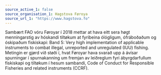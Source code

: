```yaml
---
source_active_1: false
source_organisation_1: Hagstova Føroya
source_url_1: "https://www.hagstova.fo"
---
```

Sambært FAO vóru Føroyar í 2018 mettar at hava eitt sera høgt menningarstig av hóskandi tiltøkum at fyribeina ólógligum, ófráboðaðum og óskipaðum fiskiskapi: Band 5: Very high implementation of applicable instruments to combat illegal, unreported and unregulated (IUU) fishing. 
Metingin er gjørd við støði í, hvat Føroyar hava svarað upp á ávísar spurningar í spurnakanning um fremjan av leiðreglum fyri ábyrgdarfullum fiskiskapi og tiltøkum í hesum sambandi, Code of Conduct for Responsible Fisheries and related instruments (CCRF).
